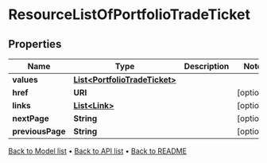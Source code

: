 

# ResourceListOfPortfolioTradeTicket


## Properties

| Name | Type | Description | Notes |
|------------ | ------------- | ------------- | -------------|
|**values** | [**List&lt;PortfolioTradeTicket&gt;**](PortfolioTradeTicket.md) |  |  |
|**href** | **URI** |  |  [optional] |
|**links** | [**List&lt;Link&gt;**](Link.md) |  |  [optional] |
|**nextPage** | **String** |  |  [optional] |
|**previousPage** | **String** |  |  [optional] |



[Back to Model list](../README.md#documentation-for-models) &#8226; [Back to API list](../README.md#documentation-for-api-endpoints) &#8226; [Back to README](../README.md)


